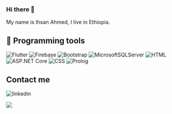 ### Hi there 👋

My name is Ihsan Ahmed, I live in Ethiopia.

## 🔧 Programming tools

![Flutter](https://img.shields.io/badge/Flutter-%2302569B.svg?style=for-the-badge&logo=Flutter&logoColor=white)
![Firebase](https://img.shields.io/badge/-Firebase-important)
![Bootstrap](https://img.shields.io/badge/-Bootstrap-critical)
![MicrosoftSQLServer](https://img.shields.io/badge/-Microsoft%20SQL%20Server-%23474e70)
![HTML](https://img.shields.io/badge/-Html-success)
![ASP.NET Core](https://img.shields.io/badge/-ASP.NET%20Core-yellowgreen)
![CSS](https://img.shields.io/badge/-CSS-%23687ff2)
![Prolog](https://img.shields.io/badge/-Prolog-%23db3d16)

## Contact me
![linkedin](https://cloud.githubusercontent.com/assets/17016297/18839848/0fc7e74e-83d2-11e6-8c6a-277fc9d6e067.png)


[2]: https://www.linkedin.com/in/ihsan-ahmed-52787575/
<a href="https://github.com/ihsahm/ihsahm">
<img align="center" src="https://github-readme-stats.vercel.app/api/top-langs/?username=ihsahm&tex&title_color=ffffff&text_color=c9cacc&icon_color=2bbc8a&bg_color=1d1f21&langs_count=5"/>
</a>

<!--
**ihsahm/ihsahm** is a ✨ _special_ ✨ repository because its `README.md` (this file) appears on your GitHub profile.

Here are some ideas to get you started:

- 🔭 I’m currently working on ...
- 🌱 I’m currently learning ...
- 👯 I’m looking to collaborate on ...
- 🤔 I’m looking for help with ...
- 💬 Ask me about ...
- 📫 How to reach me: ...
- 😄 Pronouns: ...
- ⚡ Fun fact: ...
-->
